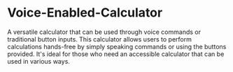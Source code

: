 # Voice-Enabled-Calculator
A versatile calculator that can be used through voice commands or traditional button inputs. This calculator allows users to perform calculations hands-free by simply speaking commands or using the buttons provided. It's ideal for those who need an accessible calculator that can be used in various ways.
